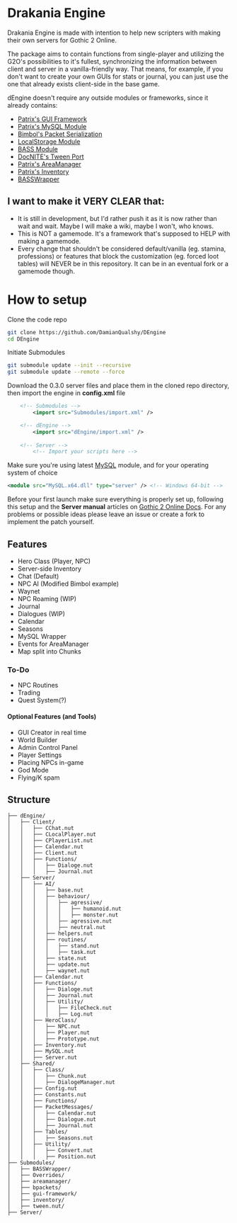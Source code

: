﻿# Drakania Engine
Drakania Engine is made with intention to help new scripters with making their own servers for Gothic 2 Online.

The package aims to contain functions from single-player and utilizing the G2O's possibilities to it's fullest, synchronizing the information between client and server in a vanilla-friendly way. That means, for example, if you don't want to create your own GUIs for stats or journal, you can just use the one that already exists client-side in the base game.

dEngine doesn't require any outside modules or frameworks, since it already contains:
- [Patrix's GUI Framework](https://gitlab.com/g2o/scripts/gui-framework)
- [Patrix's MySQL Module](https://gitlab.com/GothicMultiplayerTeam/modules/mysql)
- [Bimbol's Packet Serialization](https://gitlab.com/bcore1/bpackets)
- [LocalStorage Module](https://gitlab.com/GothicMultiplayerTeam/modules/LocalStorage)
- [BASS Module](https://gitlab.com/GothicMultiplayerTeam/modules/bass)
- [DocNITE's Tween Port](https://gitlab.com/g2o/scripts/tween.nut)
- [Patrix's AreaManager](https://gitlab.com/g2o/scripts/areamanager)
- [Patrix's Inventory](https://gitlab.com/g2o/scripts/inventory)
- [BASSWrapper](https://github.com/G2O-Script-Workshop/BASSWrapper)

## I want to make it VERY CLEAR that:
- It is still in development, but I'd rather push it as it is now rather than wait and wait.
Maybe I will make a wiki, maybe I won't, who knows. 
- This is NOT a gamemode. It's a framework that's supposed to HELP with making a gamemode.
- Every change that shouldn't be considered default/vanilla (eg. stamina, professions) or features that block the customization (eg. forced loot tables) will NEVER be in this repository. It can be in an eventual fork or a gamemode though.

# How to setup
Clone the code repo
```bash
git clone https://github.com/DamianQualshy/DEngine
cd DEngine
```
Initiate Submodules
```bash
git submodule update --init --recursive
git submodule update --remote --force
```
Download the 0.3.0 server files and place them in the cloned repo directory, then import the engine in **config.xml** file
```xml
	<!-- Submodules -->
		<import src="Submodules/import.xml" />

	<!-- dEngine -->
		<import src="dEngine/import.xml" />
	
	<!-- Server -->
		<!-- Import your scripts here -->
```
Make sure you're using latest [MySQL](https://gitlab.com/GothicMultiplayerTeam/modules/mysql/-/releases) module, and for your operating system of choice
```xml
<module src="MySQL.x64.dll" type="server" /> <!-- Windows 64-bit -->
```
Before your first launch make sure everything is properly set up, following this setup and the **Server manual** articles on [Gothic 2 Online Docs](https://gothicmultiplayerteam.gitlab.io/docs/0.3.0/server-manual/configuration/). For any problems or possible ideas please leave an issue or create a fork to implement the patch yourself.

## Features
- Hero Class (Player, NPC)
- Server-side Inventory
- Chat (Default)
- NPC AI (Modified Bimbol example)
- Waynet
- NPC Roaming (WIP)
- Journal
- Dialogues (WIP)
- Calendar
- Seasons
- MySQL Wrapper
- Events for AreaManager
- Map split into Chunks

### To-Do
- NPC Routines
- Trading
- Quest System(?)

#### Optional Features (and Tools)
- GUI Creator in real time
- World Builder
- Admin Control Panel
- Player Settings
- Placing NPCs in-game
- God Mode
- Flying/K spam

## Structure
```
├── dEngine/
│   ├── Client/
│   │   ├── CChat.nut
│   │   ├── CLocalPlayer.nut
│   │   ├── CPlayerList.nut
│   │   ├── Calendar.nut
│   │   ├── Client.nut
│   │   ├── Functions/
│   │   │   ├── Dialoge.nut
│   │   │   ├── Journal.nut
│   ├── Server/
│   │   ├── AI/
│   │   │   ├── base.nut
│   │   │   ├── behaviour/
│   │   │   │   ├── agressive/
│   │   │   │   │   ├── humanoid.nut
│   │   │   │   │   ├── monster.nut
│   │   │   │   ├── agressive.nut
│   │   │   │   ├── neutral.nut
│   │   │   ├── helpers.nut
│   │   │   ├── routines/
│   │   │   │   ├── stand.nut
│   │   │   │   ├── task.nut
│   │   │   ├── state.nut
│   │   │   ├── update.nut
│   │   │   ├── waynet.nut
│   │   ├── Calendar.nut
│   │   ├── Functions/
│   │   │   ├── Dialoge.nut
│   │   │   ├── Journal.nut
│   │   │   ├── Utility/
│   │   │   │   ├── FileCheck.nut
│   │   │   │   ├── Log.nut
│   │   ├── HeroClass/
│   │   │   ├── NPC.nut
│   │   │   ├── Player.nut
│   │   │   ├── Prototype.nut
│   │   ├── Inventory.nut
│   │   ├── MySQL.nut
│   │   ├── Server.nut
│   ├── Shared/
│   │   ├── Class/
│   │   │   ├── Chunk.nut
│   │   │   ├── DialogeManager.nut
│   │   ├── Config.nut
│   │   ├── Constants.nut
│   │   ├── Functions/
│   │   ├── PacketMessages/
│   │   │   ├── Calendar.nut
│   │   │   ├── Dialogue.nut
│   │   │   ├── Journal.nut
│   │   ├── Tables/
│   │   │   ├── Seasons.nut
│   │   ├── Utility/
│   │   │   ├── Convert.nut
│   │   │   ├── Position.nut
├── Submodules/
│   ├── BASSWrapper/
│   ├── Overrides/
│   ├── areamanager/
│   ├── bpackets/
│   ├── gui-framework/
│   ├── inventory/
│   ├── tween.nut/
├── Server/
```